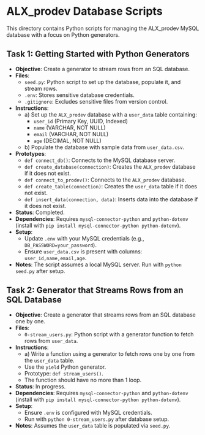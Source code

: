# ALX_prodev Database Scripts

This directory contains Python scripts for managing the ALX_prodev MySQL database with a focus on Python generators.

## Task 1: Getting Started with Python Generators
- **Objective**: Create a generator to stream rows from an SQL database.
- **Files**:
  - `seed.py`: Python script to set up the database, populate it, and stream rows.
  - `.env`: Stores sensitive database credentials.
  - `.gitignore`: Excludes sensitive files from version control.
- **Instructions**:
  - a) Set up the `ALX_prodev` database with a `user_data` table containing:
    - `user_id` (Primary Key, UUID, Indexed)
    - `name` (VARCHAR, NOT NULL)
    - `email` (VARCHAR, NOT NULL)
    - `age` (DECIMAL, NOT NULL)
  - b) Populate the database with sample data from `user_data.csv`.
- **Prototypes**:
  - `def connect_db()`: Connects to the MySQL database server.
  - `def create_database(connection)`: Creates the `ALX_prodev` database if it does not exist.
  - `def connect_to_prodev()`: Connects to the `ALX_prodev` database.
  - `def create_table(connection)`: Creates the `user_data` table if it does not exist.
  - `def insert_data(connection, data)`: Inserts data into the database if it does not exist.
- **Status**: Completed.
- **Dependencies**: Requires `mysql-connector-python` and `python-dotenv` (install with `pip install mysql-connector-python python-dotenv`).
- **Setup**:
  - Update `.env` with your MySQL credentials (e.g., `DB_PASSWORD=your_password`).
  - Ensure `user_data.csv` is present with columns: `user_id,name,email,age`.
- **Notes**: The script assumes a local MySQL server. Run with `python seed.py` after setup.

## Task 2: Generator that Streams Rows from an SQL Database
- **Objective**: Create a generator that streams rows from an SQL database one by one.
- **Files**:
  - `0-stream_users.py`: Python script with a generator function to fetch rows from `user_data`.
- **Instructions**:
  - a) Write a function using a generator to fetch rows one by one from the `user_data` table.
  - Use the `yield` Python generator.
  - Prototype: `def stream_users()`.
  - The function should have no more than 1 loop.
- **Status**: In progress.
- **Dependencies**: Requires `mysql-connector-python` and `python-dotenv` (install with `pip install mysql-connector-python python-dotenv`).
- **Setup**:
  - Ensure `.env` is configured with MySQL credentials.
  - Run with `python 0-stream_users.py` after database setup.
- **Notes**: Assumes the `user_data` table is populated via `seed.py`.